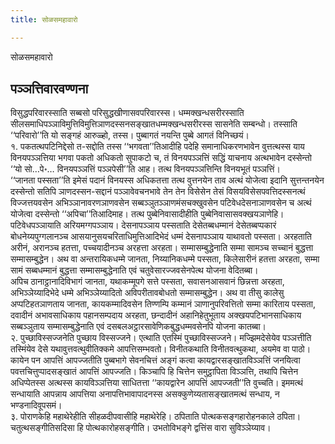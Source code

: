```yaml
---
title: सोळसमहावारो

---
```

सोळसमहावारो  


## पञ्ञत्तिवारवण्णना

विसुद्धपरिवारस्साति सब्बसो परिसुद्धखीणासवपरिवारस्स। धम्मक्खन्धसरीरस्साति सीलसमाधिपञ्ञाविमुत्तिविमुत्तिञाणदस्सनसङ्खातधम्मक्खन्धसरीरस्स सासनेति सम्बन्धो। तस्साति ‘‘परिवारो’’ति यो सङ्गहं आरुळ्हो, तस्स। पुब्बागतं नयन्ति पुब्बे आगतं विनिच्छयं।  
१. पकतत्थपटिनिद्देसो त-सद्दोति तस्स ‘‘भगवता’’तिआदीहि पदेहि समानाधिकरणभावेन वुत्तत्थस्स याय विनयपञ्ञत्तिया भगवा पकतो अधिकतो सुपाकटो च, तं विनयपञ्ञत्तिं सद्धिं याचनाय अत्थभावेन दस्सेन्तो ‘‘यो सो…पे॰… विनयपञ्ञत्तिं पञ्ञपेसी’’ति आह। तत्थ विनयपञ्ञत्तिन्ति विनयभूतं पञ्ञत्तिं।  
‘‘जानता पस्सता’’ति इमेसं पदानं विनयस्स अधिकतत्ता तत्थ वुत्तनयेन ताव अत्थं योजेत्वा इदानि सुत्तन्तनयेन दस्सेन्तो सतिपि ञाणदस्सन-सद्दानं पञ्ञावेवचनभावे तेन तेन विसेसेन तेसं विसयविसेसपवत्तिदस्सनत्थं विज्जत्तयवसेन अभिञ्ञानावरणञाणवसेन सब्बञ्ञुतञ्ञाणमंसचक्खुवसेन पटिवेधदेसनाञाणवसेन च अत्थं योजेत्वा दस्सेन्तो ‘‘अपिचा’’तिआदिमाह। तत्थ पुब्बेनिवासादीहीति पुब्बेनिवासासवक्खयञाणेहि। पटिवेधपञ्ञायाति अरियमग्गपञ्ञाय। देसनापञ्ञाय पस्सताति देसेतब्बधम्मानं देसेतब्बप्पकारं बोधनेय्यपुग्गलानञ्च आसयानुसयचरिताधिमुत्तिआदिभेदं धम्मं देसनापञ्ञाय याथावतो पस्सता। अरहताति अरीनं, अरानञ्च हतत्ता, पच्चयादीनञ्च अरहत्ता अरहता। सम्मासम्बुद्धेनाति सम्मा सामञ्च सच्चानं बुद्धत्ता सम्मासम्बुद्धेन। अथ वा अन्तरायिकधम्मे जानता, निय्यानिकधम्मे पस्सता, किलेसारीनं हतत्ता अरहता, सम्मा सामं सब्बधम्मानं बुद्धत्ता सम्मासम्बुद्धेनाति एवं चतुवेसारज्जवसेनपेत्थ योजना वेदितब्बा।  
अपिच ठानाट्ठानादिविभागं जानता, यथाकम्मूपगे सत्ते पस्सता, सवासनआसवानं छिन्नत्ता अरहता, अभिञ्ञेय्यादिभेदे धम्मे अभिञ्ञेय्यादितो अविपरीतावबोधतो सम्मासम्बुद्धेन। अथ वा तीसु कालेसु अप्पटिहतञाणताय जानता, कायकम्मादिवसेन तिण्णम्पि कम्मानं ञाणानुपरिवत्तितो सम्मा कारिताय पस्सता, दवादीनं अभावसाधिकाय पहानसम्पदाय अरहता, छन्दादीनं अहानिहेतुभूताय अक्खयपटिभानसाधिकाय सब्बञ्ञुताय सम्मासम्बुद्धेनाति एवं दसबलअट्ठारसावेणिकबुद्धधम्मवसेनपि योजना कातब्बा।  
२. पुच्छाविस्सज्जनेति पुच्छाय विस्सज्जने। एत्थाति एतस्मिं पुच्छाविस्सज्जने। मज्झिमदेसेयेव पञ्ञत्तीति तस्मिंयेव देसे यथावुत्तवत्थुवीतिक्कमे आपत्तिसम्भवतो। विनीतकथाति विनीतवत्थुकथा, अयमेव वा पाठो।  
कायेन पन आपत्तिं आपज्जतीति पुब्बभागे सेवनचित्तं अङ्गं कत्वा कायद्वारसङ्खातविञ्ञत्तिं जनयित्वा पवत्तचित्तुप्पादसङ्खातं आपत्तिं आपज्जति। किञ्चापि हि चित्तेन समुट्ठापिता विञ्ञत्ति, तथापि चित्तेन अधिप्पेतस्स अत्थस्स कायविञ्ञत्तिया साधितत्ता ‘‘कायद्वारेन आपत्तिं आपज्जती’’ति वुच्चति। इममत्थं सन्धायाति आपन्नाय आपत्तिया अनापत्तिभावापादनस्स असक्कुणेय्यतासङ्खातमत्थं सन्धाय, न भण्डनादिवूपसमं।  
३. पोराणकेहि महाथेरेहीति सीहळदीपवासीहि महाथेरेहि। ठपिताति पोत्थकसङ्गहारोहनकाले ठपिता। चतुत्थसङ्गीतिसदिसा हि पोत्थकारोहसङ्गीति। उभतोविभङ्गे द्वत्तिंस वारा सुविञ्ञेय्याव।  